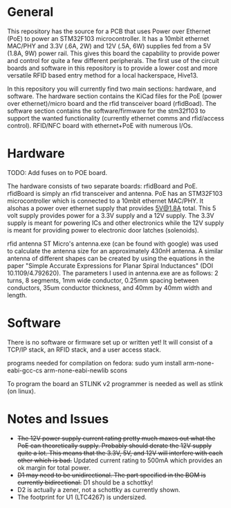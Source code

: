 General
=========
This repository has the source for a PCB that uses Power over Ethernet (PoE) to power an STM32F103 microcontroller. It has a 10mbit ethernet MAC/PHY and  3.3V (.6A, 2W) and 12V (.5A, 6W) supplies fed from a 5V (1.8A, 9W) power rail. This gives this board the capability to provide power and control for quite a few different peripherals. The first use of the circuit boards and software in this repository is to provide a lower cost and more versatile RFID based entry method for a local hackerspace, Hive13.

In this repository you will currently find two main sections: hardware, and software. The hardware section contains the KiCad files for the PoE (power over ethernet)/micro board and the rfid transceiver board (rfidBoad). The software section contains the software/firmware for the stm32f103 to support the wanted functionality (currently ethernet comms and rfid/access control).
RFID/NFC board with ethernet+PoE with numerous I/Os.

Hardware
=========
TODO: Add fuses on to POE board.

The hardware consists of two separate boards: rfidBoard and PoE. rfidBoard is simply an rfid transceiver and antenna. PoE has an STM32F103 microcontroller which is connected to a 10mbit ethernet MAC/PHY. It alsohas a power over ethernet supply that provides 5V@1.8A total. This 5 volt supply provides power for a 3.3V supply and a 12V supply. The 3.3V supply is meant for powering ICs and other electronics while the 12V supply is meant for providing power to electronic door latches (solenoids).

rfid antenna
ST Micro's antenna.exe (can be found with google) was used to calculate the antenna size for an approximately 430nH antenna. A similar antenna of different shapes can be created by using the equations in the paper "Simple Accurate Expressions for Planar Spiral Inductances" (DOI 10.1109/4.792620). The parameters I used in antenna.exe are as follows: 2 turns, 8 segments, 1mm wide conductor, 0.25mm spacing between conductors, 35um conductor thickness, and 40mm by 40mm width and length.

Software
========
There is no software or firmware set up or written yet!
It will consist of a TCP/IP stack, an RFID stack, and a user access stack.

programs needed for compilation on fedora:
sudo yum install arm-none-eabi-gcc-cs arm-none-eabi-newlib scons

To program the board an STLINK v2 programmer is needed as well as stlink (on linux).


Notes and Issues
=========
* ~~The 12V power supply current rating pretty much maxes out what the PoE can theoretically supply. Probably should derate the 12V supply quite a lot. This means that the 3.3V, 5V, and 12V will interfere with each other which is bad.~~ Updated current rating to 500mA which provides an ok margin for total power.
* ~~D1 may need to be unidirectional. The part specified in the BOM is currently bidirectional.~~ D1 should be a schottky!
* D2 is actually a zener, not a schottky as currently shown.
* The footprint for U1 (LTC4267) is undersized. 

